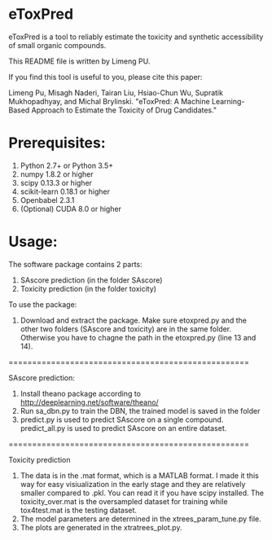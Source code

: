 # eToxPred
eToxPred is a tool to reliably estimate the toxicity and synthetic accessibility of small organic compounds.

This README file is written by Limeng PU. 

If you find this tool is useful to you, please cite this paper:

Limeng Pu, Misagh Naderi, Tairan Liu, Hsiao-Chun Wu, Supratik Mukhopadhyay, and Michal Brylinski. "eToxPred: A Machine Learning-Based Approach to Estimate the Toxicity of Drug Candidates."

# Prerequisites:
1. Python 2.7+ or Python 3.5+
2. numpy 1.8.2 or higher
3. scipy 0.13.3 or higher
4. scikit-learn 0.18.1 or higher
5. Openbabel 2.3.1
6. (Optional) CUDA 8.0 or higher


# Usage:

The software package contains 2 parts:
1. SAscore prediction (in the folder SAscore)
2. Toxicity prediction (in the folder toxicity)

To use the package:
1. Download and extract the package. Make sure etoxpred.py and the other two folders (SAscore and toxicity) are in the same folder. Otherwise you have to chagne the path in the etoxpred.py (line 13 and 14).


===================================================

SAscore prediction:
1. Install theano package according to http://deeplearning.net/software/theano/
2. Run sa_dbn.py to train the DBN, the trained model is saved in the folder
3. predict.py is used to predict SAscore on a single compound. predict_all.py is used to predict SAscore on an entire dataset.

===================================================

Toxicity prediction
1. The data is in the .mat format, which is a MATLAB format. I made it this way for easy visiualization in the early stage and they are relatively smaller compared to .pkl. You can read it if you have scipy installed. The toxicity_over.mat is the oversampled dataset for training while tox4test.mat is the testing dataset.
2. The model parameters are determined in the xtrees_param_tune.py file.
3. The plots are generated in the xtratrees_plot.py.
